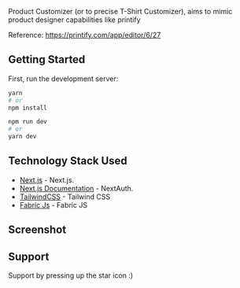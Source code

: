 Product Customizer (or to precise T-Shirt Customizer), aims to mimic product designer capabilities like printify

Reference: https://printify.com/app/editor/6/27

## Getting Started

First, run the development server:

```bash
yarn
# or
npm install
```

```bash
npm run dev
# or
yarn dev
```

## Technology Stack Used

- [Next.js](https://nextjs.org/docs) - Next.js.
- [Next.js Documentation](https://nextjs.org/docs) - NextAuth.
- [TailwindCSS](https://tailwindcss.com/docs) - Tailwind CSS
- [Fabric Js](http://fabricjs.com/) - Fabric JS

## Screenshot

## Support

Support by pressing up the star icon :)
